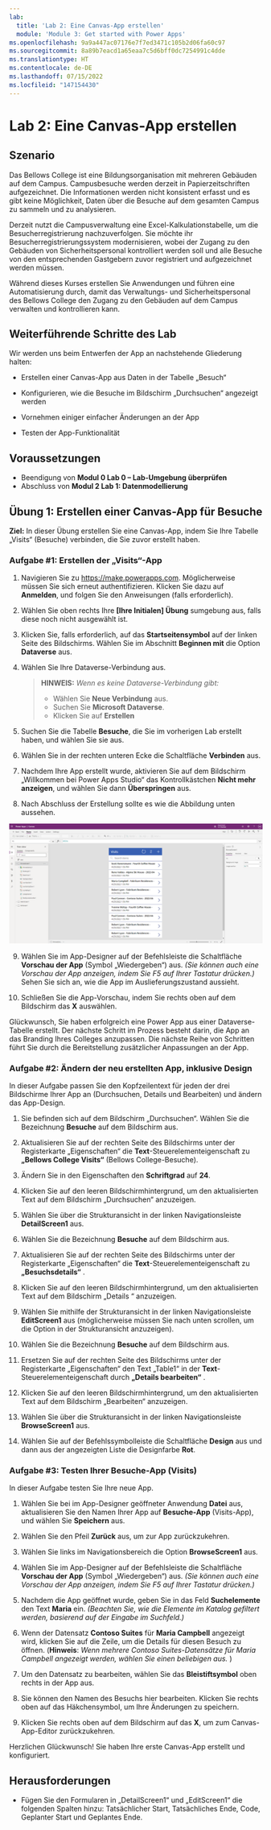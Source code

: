 ```yaml
---
lab:
  title: 'Lab 2: Eine Canvas-App erstellen'
  module: 'Module 3: Get started with Power Apps'
ms.openlocfilehash: 9a9a447ac07176e7f7ed3471c105b2d06fa60c97
ms.sourcegitcommit: 8a89b7eacd1a65eaa7c5d6bff0dc7254991c4dde
ms.translationtype: HT
ms.contentlocale: de-DE
ms.lasthandoff: 07/15/2022
ms.locfileid: "147154430"
---
```

# <a name="lab-2-how-to-build-a-canvas-app"></a>Lab 2: Eine Canvas-App erstellen

## <a name="scenario"></a>Szenario

Das Bellows College ist eine Bildungsorganisation mit mehreren Gebäuden auf dem Campus. Campusbesuche werden derzeit in Papierzeitschriften aufgezeichnet. Die Informationen werden nicht konsistent erfasst und es gibt keine Möglichkeit, Daten über die Besuche auf dem gesamten Campus zu sammeln und zu analysieren.

Derzeit nutzt die Campusverwaltung eine Excel-Kalkulationstabelle, um die Besucherregistrierung nachzuverfolgen. Sie möchte ihr Besucherregistrierungssystem modernisieren, wobei der Zugang zu den Gebäuden von Sicherheitspersonal kontrolliert werden soll und alle Besuche von den entsprechenden Gastgebern zuvor registriert und aufgezeichnet werden müssen.

Während dieses Kurses erstellen Sie Anwendungen und führen eine Automatisierung durch, damit das Verwaltungs- und Sicherheitspersonal des Bellows College den Zugang zu den Gebäuden auf dem Campus verwalten und kontrollieren kann.

## <a name="high-level-lab-steps"></a>Weiterführende Schritte des Lab

Wir werden uns beim Entwerfen der App an nachstehende Gliederung halten:

- Erstellen einer Canvas-App aus Daten in der Tabelle „Besuch“

- Konfigurieren, wie die Besuche im Bildschirm „Durchsuchen“ angezeigt werden

- Vornehmen einiger einfacher Änderungen an der App

- Testen der App-Funktionalität

## <a name="prerequisites"></a>Voraussetzungen

- Beendigung von **Modul 0 Lab 0 – Lab-Umgebung überprüfen**
- Abschluss von **Modul 2 Lab 1: Datenmodellierung**

## <a name="exercise-1-create-visits-canvas-app"></a>Übung 1: Erstellen einer Canvas-App für Besuche

**Ziel:** In dieser Übung erstellen Sie eine Canvas-App, indem Sie Ihre Tabelle „Visits“ (Besuche) verbinden, die Sie zuvor erstellt haben.

### <a name="task-1-create-the-visits-app"></a>Aufgabe \#1: Erstellen der „Visits“-App

1.  Navigieren Sie zu <https://make.powerapps.com>. Möglicherweise müssen Sie sich erneut authentifizieren. Klicken Sie dazu auf **Anmelden**, und folgen Sie den Anweisungen (falls erforderlich).

2.  Wählen Sie oben rechts Ihre **[Ihre Initialen] Übung** sumgebung aus, falls diese noch nicht ausgewählt ist.

3.  Klicken Sie, falls erforderlich, auf das **Startseitensymbol** auf der linken Seite des Bildschirms. Wählen Sie im Abschnitt **Beginnen mit** die Option **Dataverse** aus.

4.  Wählen Sie Ihre Dataverse-Verbindung aus.

    > **HINWEIS:** *Wenn es keine Dataverse-Verbindung gibt:*
    > - Wählen Sie **Neue Verbindung** aus.
    > - Suchen Sie **Microsoft Dataverse**.
    > - Klicken Sie auf **Erstellen**

5.  Suchen Sie die Tabelle **Besuche**, die Sie im vorherigen Lab erstellt haben, und wählen Sie sie aus.

6.  Wählen Sie in der rechten unteren Ecke die Schaltfläche **Verbinden** aus.

7.  Nachdem Ihre App erstellt wurde, aktivieren Sie auf dem Bildschirm „Willkommen bei Power Apps Studio“ das Kontrollkästchen **Nicht mehr anzeigen**, und wählen Sie dann **Überspringen** aus.

8.  Nach Abschluss der Erstellung sollte es wie die Abbildung unten aussehen.

![Aus „Besuch“-Daten erstellte Canvas-App.](media/2-canvas-app-from-data.png)

9. Wählen Sie im App-Designer auf der Befehlsleiste die Schaltfläche **Vorschau der App** (Symbol „Wiedergeben“) aus. *(Sie können auch eine Vorschau der App anzeigen, indem Sie F5 auf Ihrer Tastatur drücken.)* Sehen Sie sich an, wie die App im Auslieferungszustand aussieht.

10. Schließen Sie die App-Vorschau, indem Sie rechts oben auf dem Bildschirm das **X** auswählen.

Glückwunsch, Sie haben erfolgreich eine Power App aus einer Dataverse-Tabelle erstellt. Der nächste Schritt im Prozess besteht darin, die App an das Branding Ihres Colleges anzupassen. Die nächste Reihe von Schritten führt Sie durch die Bereitstellung zusätzlicher Anpassungen an der App.

### <a name="task-2-modify-and-theme-the-newly-created-app"></a>Aufgabe \#2: Ändern der neu erstellten App, inklusive Design

In dieser Aufgabe passen Sie den Kopfzeilentext für jeden der drei Bildschirme Ihrer App an (Durchsuchen, Details und Bearbeiten) und ändern das App-Design.

1.  Sie befinden sich auf dem Bildschirm „Durchsuchen“. Wählen Sie die Bezeichnung **Besuche** auf dem Bildschirm aus.

1.  Aktualisieren Sie auf der rechten Seite des Bildschirms unter der Registerkarte „Eigenschaften“ die **Text**-Steuerelementeigenschaft zu **„Bellows College Visits“** (Bellows College-Besuche).

1. Ändern Sie in den Eigenschaften den **Schriftgrad** auf **24**.

1.  Klicken Sie auf den leeren Bildschirmhintergrund, um den aktualisierten Text auf dem Bildschirm „Durchsuchen“ anzuzeigen.

1.  Wählen Sie über die Strukturansicht in der linken Navigationsleiste **DetailScreen1** aus.

1.  Wählen Sie die Bezeichnung **Besuche** auf dem Bildschirm aus.

1.  Aktualisieren Sie auf der rechten Seite des Bildschirms unter der Registerkarte „Eigenschaften“ die **Text**-Steuerelementeigenschaft zu **„Besuchsdetails“** .

1.  Klicken Sie auf den leeren Bildschirmhintergrund, um den aktualisierten Text auf dem Bildschirm „Details “ anzuzeigen.

1.  Wählen Sie mithilfe der Strukturansicht in der linken Navigationsleiste **EditScreen1** aus (möglicherweise müssen Sie nach unten scrollen, um die Option in der Strukturansicht anzuzeigen).

1.  Wählen Sie die Bezeichnung **Besuche** auf dem Bildschirm aus.

1.  Ersetzen Sie auf der rechten Seite des Bildschirms unter der Registerkarte „Eigenschaften“ den Text „Table1“ in der **Text**-Steuerelementeigenschaft durch **„Details bearbeiten“** .

1.  Klicken Sie auf den leeren Bildschirmhintergrund, um den aktualisierten Text auf dem Bildschirm „Bearbeiten“ anzuzeigen.

1. Wählen Sie über die Strukturansicht in der linken Navigationsleiste **BrowseScreen1** aus.

1. Wählen Sie auf der Befehlssymbolleiste die Schaltfläche **Design** aus und dann aus der angezeigten Liste die Designfarbe **Rot**.

### <a name="task-3-test-your-visits-app"></a>Aufgabe \#3: Testen Ihrer Besuche-App (Visits)

In dieser Aufgabe testen Sie Ihre neue App.

1.  Wählen Sie bei im App-Designer geöffneter Anwendung **Datei** aus, aktualisieren Sie den Namen Ihrer App auf **Besuche-App** (Visits-App), und wählen Sie **Speichern** aus.

2.  Wählen Sie den Pfeil **Zurück** aus, um zur App zurückzukehren.

3.  Wählen Sie links im Navigationsbereich die Option **BrowseScreen1** aus.

4.  Wählen Sie im App-Designer auf der Befehlsleiste die Schaltfläche **Vorschau der App** (Symbol „Wiedergeben“) aus. *(Sie können auch eine Vorschau der App anzeigen, indem Sie F5 auf Ihrer Tastatur drücken.)*

4.  Nachdem die App geöffnet wurde, geben Sie in das Feld **Suchelemente** den Text **Maria** ein.
     *(Beachten Sie, wie die Elemente im Katalog gefiltert werden, basierend auf der Eingabe im Suchfeld.)*

5.  Wenn der Datensatz **Contoso Suites** für **Maria Campbell** angezeigt wird, klicken Sie auf die Zeile, um die Details für diesen Besuch zu öffnen. (**Hinweis**: *Wenn mehrere Contoso Suites-Datensätze für Maria Campbell angezeigt werden, wählen Sie einen beliebigen aus.* )

6.  Um den Datensatz zu bearbeiten, wählen Sie das **Bleistiftsymbol** oben rechts in der App aus.

7.  Sie können den Namen des Besuchs hier bearbeiten. Klicken Sie rechts oben auf das Häkchensymbol, um Ihre Änderungen zu speichern.

8.  Klicken Sie rechts oben auf dem Bildschirm auf das **X**, um zum Canvas-App-Editor zurückzukehren.

Herzlichen Glückwunsch! Sie haben Ihre erste Canvas-App erstellt und konfiguriert.

## <a name="challenges"></a>Herausforderungen

- Fügen Sie den Formularen in „DetailScreen1“ und „EditScreen1“ die folgenden Spalten hinzu: Tatsächlicher Start, Tatsächliches Ende, Code, Geplanter Start und Geplantes Ende.
